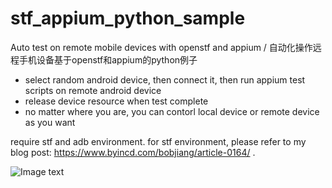 # stf_appium_python_sample
Auto test on remote mobile devices with openstf and appium / 自动化操作远程手机设备基于openstf和appium的python例子

- select random android device, then connect it, then run appium test scripts on remote android device
- release device resource when test complete
- no matter where you are, you can contorl local device or remote device as you want

require stf and adb environment.
for stf environment, please refer to my blog post: https://www.byincd.com/bobjiang/article-0164/ .

![Image text](https://www.byincd.com/media/upload/Bo/2019/02/28/stf_operation_page.png)
